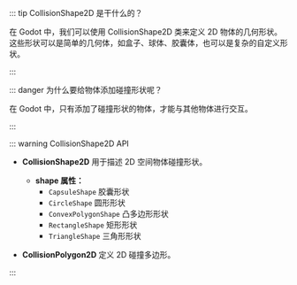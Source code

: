 <PageHeader content="CollisionShape2D 类" />

::: tip CollisionShape2D 是干什么的？

在 Godot 中，我们可以使用 CollisionShape2D 类来定义 2D 物体的几何形状。这些形状可以是简单的几何体，如盒子、球体、胶囊体，也可以是复杂的自定义形状。

:::

::: danger 为什么要给物体添加碰撞形状呢？

在 Godot 中，只有添加了碰撞形状的物体，才能与其他物体进行交互。

:::



::: warning CollisionShape2D API

- **CollisionShape2D** 用于描述 2D 空间物体碰撞形状。

  - **shape 属性：**
    - `CapsuleShape` 胶囊形状
    - `CircleShape` 圆形形状
    - `ConvexPolygonShape` 凸多边形形状
    - `RectangleShape` 矩形形状
    - `TriangleShape` 三角形形状

- **CollisionPolygon2D** 定义 2D 碰撞多边形。

:::
